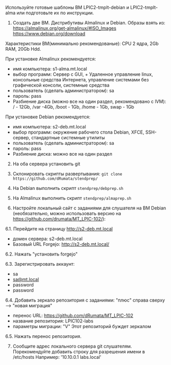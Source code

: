 Используйте готовые шаблоны ВМ LPIC2-tmplt-debian и LPIC2-tmplt-alma или подготовьте их по инструкции.

1. Создать две ВМ. Дистрибутивы Almalinux и Debian. Образы взять из:
https://almalinux.org/get-almalinux/#ISO_Images
https://www.debian.org/download

Характеристики ВМ(минимально рекомендованые): CPU 2 ядра, 2Gb RAM, 20Gb Hdd.

При установке Almalinux рекомендуется:
- имя компьютера: s1-alma.mt.local
- выбор программ: Сервер с GUI, + Удаленное управление linux, консольные средства Интернета, управление системами без графической консоли, системные средства
- пользователь (сделать администратором): sa
- пароль: pass
- Разбиение диска (можно все на один раздел, рекомендовано с lVM): / - 12Gb, /var -4Gb, /boot - 1Gb, /home - 1Gb, swap - 1Gb

При установке Debian рекомендуется:
- имя компьютера: s2-deb.mt.local
- выбор программ: окружение рабочего стола Debian, XFCE, SSH-сервер, стандартные системные утилиты
- пользователь (сделать администратором): sa
- пароль: pass
- Разбиение диска: можно все на один раздел

2. На оба сервера установить git
3. Склонировать скрипты развертывания: `git clone https://github.com/dRumata/stendprep/`

4. На Debian выполнить скрипт `stendprep/debprep.sh`

5. На Almalinux выполнить скрипт `stendprep/almaprep.sh`

6. Настройте локальный сайт с заданиями для слушателя на ВМ Debian (необязательно, можно использовать версию на https://github.com/drumata/MT_LPIC-102/):

6.1. Перейдите на страницу http://s2-deb.mt.local

  - домен сервера: s2-deb.mt.local
  - Базовый URL Forgejo: http://s2-deb.mt.local/
  
6.2. Нажать "установить forgejo"

6.3. Зарегистрировать аккаунт:

  - sa
  - sa@mt.local
  - password
  - password
  
6.4. Добавить зеркало репозитория с заданиями: "плюс" справа сверху --> "новая миграция"
  
  - перенос URL: https://github.com/dRumata/MT_LPIC-102
  - название репозитория: LPIC102-labs
  - параметры миграции: "V"  Этот репозиторий буждет зеркалом
  
6.5. Нажать перенос репозитория.

7. Сообщите адрес локального сервера git слушателям. Порекомендуйте добавить строку для разрешения имени в /etc/hosts Например: '10.10.0.1 labs.local'
   